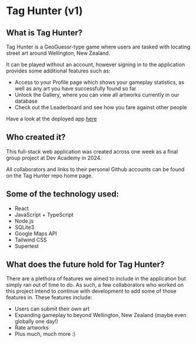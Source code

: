 # Tag Hunter (v1)

## What is Tag Hunter?

Tag Hunter is a GeoGuessr-type game where users are tasked with locating street art around Wellington, New Zealand. 

It can be played without an account, however signing in to the application provides some additional features such as:

- Access to your Profile page which shows your gameplay statistics, as well as any art you have successfully found so far
- Unlock the Gallery, where you can view all artworks currently in our database
- Check out the Leaderboard and see how you fare against other people

Have a look at the deployed app [here](hunter-mako-kotare-2024.pushed.nz)

## Who created it?

This full-stack web application was created across one week as a final group project at Dev Academy in 2024.

All collaborators and links to their personal Github accounts can be found on the Tag Hunter repo home page.


## Some of the technology used:

- React
- JavaScript + TypeScript
- Node.js
- SQLite3
- Google Maps API
- Tailwind CSS
- Supertest


## What does the future hold for Tag Hunter?

There are a plethora of features we aimed to include in the application but simply ran out of time to do. As such, a few collaborators who worked on this project intend to continue with development to add some of those features in. These features include:

- Users can submit their own art
- Expanding gameplay to beyond Wellington, New Zealand (maybe even globally one day!)
- Rate artworks
- Plus much, much more :)

